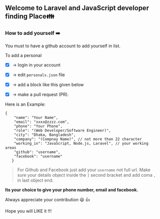 ## Welcome to Laravel and JavaScript developer finding Place:family:

### How to add yourself :arrow_right:

You must to have a github account to add yourself in list. 

To add a personal

- [x] -> login in your account 
- [x] -> edit `personals.json` file 
- [x] -> add a block like this given below
- [x] -> make a pull request (PR).


Here is an Example:
```
{
    "name": "Your Name",
    "email": "xxxx@zzzz.com",
    "phone": "Your Phone",
    "role": "(Web Developer/Software Engineer)",
    "city": "Dhaka, Bangladesh",
    "company": "(Compnay Name)", // not more than 22 character
    "working_in": "JavaScript, Node.js, Laravel", // your working areas
    "github": "username",
    "facebook": "username"
   }

```
>For Github and Facebook just add your `username` not full url. Make sure your details object inside the `]` second bracket and add coma `,` in last object end. 

**Its your choice to give your phone number, email and facebook.**

Always appreciate your contribution :smiley: :thumbsup:

Hope you will LIKE it !!!
